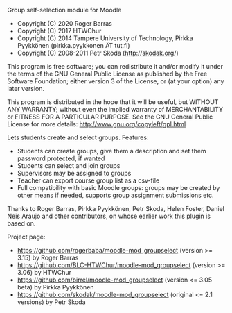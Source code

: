 Group self-selection module for Moodle

* Copyright (C) 2020 Roger Barras
* Copyright (C) 2017 HTWChur
* Copyright (C) 2014 Tampere University of Technology, Pirkka Pyykkönen (pirkka.pyykkonen ÄT tut.fi)
* Copyright (C) 2008-2011 Petr Skoda (http://skodak.org/)

This program is free software; you can redistribute it and/or modify
it under the terms of the GNU General Public License as published by
the Free Software Foundation; either version 3 of the License, or
(at your option) any later version.

This program is distributed in the hope that it will be useful,
but WITHOUT ANY WARRANTY; without even the implied warranty of
MERCHANTABILITY or FITNESS FOR A PARTICULAR PURPOSE.  See the
GNU General Public License for more details:
http://www.gnu.org/copyleft/gpl.html

Lets students create and select groups. Features:

* Students can create groups, give them a description and set them password protected, if wanted
* Students can select and join groups
* Supervisors may be assigned to groups
* Teacher can export course group list as a csv-file
* Full compatibility with basic Moodle groups: groups may be created by other means if needed, supports group assignment submissions etc.


Thanks to Roger Barras, Pirkka Pyykkönen, Petr Skoda, Helen Foster, Daniel Neis Araujo and other
contributors, on whose earlier work this plugin is based on.

Project page:

* https://github.com/rogerbaba/moodle-mod_groupselect (version >= 3.15) by Roger Barras
* https://github.com/BLC-HTWChur/moodle-mod_groupselect (version >= 3.06) by HTWChur
* https://github.com/birrel/moodle-mod_groupselect (version <= 3.05 beta) by Pirkka Pyykkönen
* https://github.com/skodak/moodle-mod_groupselect (original <= 2.1 versions) by Petr Skoda
